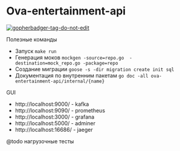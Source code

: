 # Ova-entertainment-api
<a href='https://github.com/jpoles1/gopherbadger' target='_blank'>![gopherbadger-tag-do-not-edit](https://img.shields.io/badge/Go%20Coverage-81%25-brightgreen.svg?longCache=true&style=flat)</a>

Полезные команды
* Запуск `make run`
* Генерация моков `mockgen -source=repo.go  -destination=mock_repo.go -package=repo`
* Создание миграции `goose -s -dir migration create init sql`
* Документация по внутренним пакетам `go doc -all ova-entertainment-api/internal/{name}`

GUI
* http://localhost:9000/ - kafka
* http://localhost:9090/ - prometheus
* http://localhost:3000/ - grafana
* http://localhost:5000/ - adminer
* http://localhost:16686/ - jaeger

@todo
нагрузочные тесты


